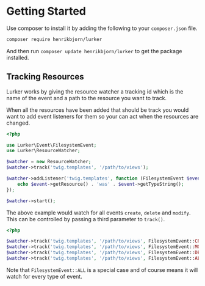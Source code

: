 Getting Started
===============

Use composer to install it by adding the following to your `composer.json` file.

``` bash
composer require henrikbjorn/lurker
```

And then run `composer update henrikbjorn/lurker` to get the package installed.

Tracking Resources
------------------

Lurker works by giving the resource watcher a tracking id which is the name of the event and a path to
the resource you want to track.

When all the resources have been added that should be track you would want to add event listeners for them so
your can act when the resources are changed.

``` php
<?php

use Lurker\Event\FilesystemEvent;
use Lurker\ResourceWatcher;

$watcher = new ResourceWatcher;
$watcher->track('twig.templates', '/path/to/views');

$watcher->addListener('twig.templates', function (FilesystemEvent $event) {
    echo $event->getResource() . 'was' . $event->getTypeString();
});

$watcher->start();
```

The above example would watch for all events `create`, `delete` and `modify`. This can be controlled by passing a 
third parameter to `track()`.

``` php
<?php

$watcher->track('twig.templates', '/path/to/views', FilesystemEvent::CREATE);
$watcher->track('twig.templates', '/path/to/views', FilesystemEvent::MODIFY);
$watcher->track('twig.templates', '/path/to/views', FilesystemEvent::DELETE);
$watcher->track('twig.templates', '/path/to/views', FilesystemEvent::ALL);
```

Note that `FilesystemEvent::ALL` is a special case and of course means it will watch for every type of event.
